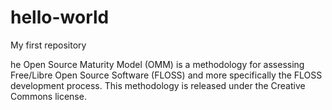 # hello-world
My first repository

he Open Source Maturity Model (OMM) is a methodology for assessing Free/Libre Open Source Software (FLOSS) and more specifically the FLOSS development process. This methodology is released under the Creative Commons license.
